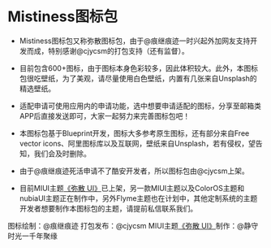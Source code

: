 ﻿# Mistiness图标包

- Mistiness图标包又称弥散图标包，由于@痕继痕迹一时兴起外加网友支持开发而成，特别感谢@cjycsm的打包支持（还有监督）。

- 目前包含600+图标，由于图标本身色彩较多，因此体积较大。此外，本图标包很吃壁纸，为了美观，请尽量使用白色壁纸，内置有几张来自Unsplash的精选壁纸。

- 适配申请可使用应用内的申请功能，选中想要申请适配的图标，分享至邮箱类APP后直接发送即可，大家一起努力来完善图标包吧！

- 本图标包基于Blueprint开发，图标大多参考原生图标，还有部分来自Free vector icons、阿里图标库以及互联网，壁纸来自Unsplash，若有侵权，望告知，我们会及时删除。

- 由于@痕继痕迹死活申请不了酷安开发者，所以图标包由@cjycsm上架。

- 目前MIUI主题[《弥散 UI》](http://zhuti.xiaomi.com/detail/42f25d76-7dba-4245-90e8-e0c08dc63251)已上架，另一款MIUI主题以及ColorOS主题和nubiaUI主题正在制作中，另外Flyme主题也在计划中，其他定制系统的主题开发者想要制作本图标包的主题，请提前私信联系我们。

图标绘制：@痕继痕迹
打包发布：@cjycsm 
MIUI主题[《弥散 UI》](http://zhuti.xiaomi.com/detail/42f25d76-7dba-4245-90e8-e0c08dc63251)制作：@静守时光一千年聚缘